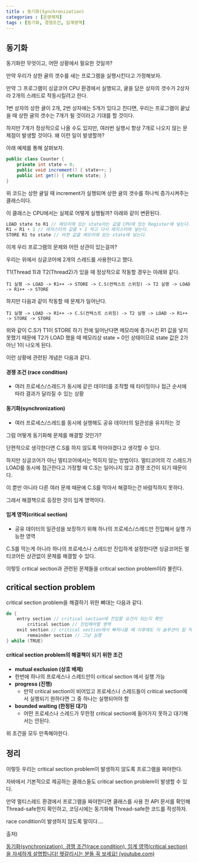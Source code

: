 ```yaml
---
title : 동기화(Synchronization)
categories : [운영체제]
tags : [동기화, 경쟁조건, 임계영역]
---
```


## 동기화

동기화란 무엇이고, 어떤 상황에서 필요한 것일까?

만약 우리가 상한 귤의 갯수를 새는 프로그램을 실행시킨다고 가정해보자.

만약 그 프로그램이 싱글코어 CPU 환경에서 실행되고, 귤을 담은 상자의 갯수가 2상자라 2개의 스레드로 작동시킬려고 한다.

1번 상자의 상한 귤이 2개, 2번 상자에는 5개가 있다고 친다면, 우리는 프로그램이 끝났을 때 상한 귤의 갯수는 7개가 될 것이라고 기대를 할 것이다.

하지만 7개가 정상적으로 나올 수도 있지만, 여러번 실행시 항상 7개로 나오지 않는 문제점이 발생할 것이다. 왜 이런 일이 발생할까?

아래 예제를 통해 살펴보자.

```java
public class Counter {
    private int state = 0;
    public void increment() { state++; }
    public int get() { return state; }
}
```

위 코드는 상한 귤일 때 increment가 실행되며 상한 귤의 갯수를 하나씩 증가시켜주는 클래스이다.

이 클래스는 CPU에서는 실제로 어떻게 실행될까? 아래와 같이 변환된다.

```java
LOAD state to R1 // 메모리에 있는 state라는 값을 CPU에 있는 Register에 넣는다.
R1 = R1 + 1 // 레지스터의 값을 + 1 하고 다시 레지스터에 넣는다.
STORE R1 to state // 바뀐 값을 메모리에 있는 state에 넣는다.
```

이게 우리 프로그램의 문제와 어떤 상관이 있는걸까?

우리는 위에서 싱글코어에 2개의 스레드를 사용한다고 했다.

T1(Thread 1)과 T2(Thread2)가 있을 때 정상적으로 작동할 경우는 아래와 같다.

```
T1 실행 -> LOAD -> R1++ -> STORE -> C.S(컨텍스트 스위칭) -> T2 실행 -> LOAD -> R1++ -> STORE
```

하지만 다음과 같이 작동할 때 문제가 일어난다.

```
T1 실행 -> LOAD -> R1++ -> C.S(컨텍스트 스위칭) -> T2 실행 -> LOAD -> R1++ -> STORE -> STORE 
```

위와 같이 C.S가 T1이 STORE 하기 전에 일어난다면 메모리에 증가시킨 R1 값을 넣지 못했기 때문에 T2가 LOAD 했을 때 메모리상 state = 0인 상태이므로 state 값은 2가 아닌 1이 나오게 된다.

이런 상황에 관련된 개념은 다음과 같다.

#### 경쟁 조건 (race condition)

- 여러 프로세스/스레드가 동시에 같은 데이터를 조작할 때 타이밍이나 접근 순서에 따라 결과가 달라질 수 있는 상황

#### 동기화(synchronization)

- 여러 프로세스/스레드를 동시에 실행해도 공유 데이터의 일관성을 유지하는 것



그럼 어떻게 동기화해 문제를 해결할 것인가?

단편적으로 생각한다면 C.S를 하지 않도록 막아야겠다고 생각할 수 있다.

하지만 싱글코어가 아닌 멀티코어에서는 먹히지 않는 방법이다. 멀티코어의 각 스레드가 LOAD를 동시에 접근한다고 가정할 때 C.S는 일어나지 않고 경쟁 조건이 되기 때문이다.

이 뿐만 아니라 다른 여러 문제 때문에 C.S를 막아서 해결하는건 바람직하지 못하다.

그래서 해결책으로 등장한 것이 임계 영역이다.

#### 임계 영역(critical section)

- 공유 데이터의 일관성을 보장하기 위해 하나의 프로세스/스레드만 진입해서 실행 가능한 영역

C.S를 막는게 아니라 하나의 프로세스나 스레드만 진입하게 설정한다면 싱글코어든 멀티코어든 상관없이 문제를 해결할 수 있다.

이렇듯 critical section과 관련된 문제들을 critical section problem이라 불린다.

## critical section problem

critical section problem을 해결하기 위한 뼈대는 다음과 같다.

```java
do {
    entry section // critical section에 진입할 요건이 되는지 확인
        critical section // 진입해야할 영역
    exit section // critical section에서 빠저나올 때 이후에도 이 솔루션이 잘 작동하도록 필요한 조치를 취함
        remainder section // 그냥 실행
} while (TRUE)
```



#### critical section problem의 해결책이 되기 위한 조건

-  **mutual exclusion (상호 배제)**
  - 한번에 하나의 프로세스나 스레드만이 critical section 에서 실행 가능
- **progress (진행)**
  - 만약 critical section이 비어있고 프로세스나 스레드들이 critical section에서 실행되기 원하다면 그 중 하나는 실행되어야 함
- **bounded waiting (한정된 대기)**
  - 어떤 프로세스나 스레드가 무한정 critical section에 들어가지 못하고 대기해서는 안된다.

위 조건을 모두 만족해야한다.



## 정리

이렇듯 우리는 critical section problem이 발생하지 않도록 프로그램을 짜야한다.

자바에서 기본적으로 제공하는 클래스들도 critical section problem이 발생할 수 있다.

만약 멀티스레드 환경에서 프로그램을 짜야한다면 클래스를 사용 전 API 문서를 확인해 Thread-safe한지 확인하고, 코딩시에는 동기화해 Thread-safe한 코드를 작성하자.

race condition이 발생하지 않도록 말이다....



출처)

[동기화(synchronization), 경쟁 조건(race condition), 임계 영역(critical section)을 자세하게 설명합니다! 헷갈리시는 분들 꼭 보세요! (youtube.com)](https://www.youtube.com/watch?v=vp0Gckz3z64&ab_channel=쉬운코드)